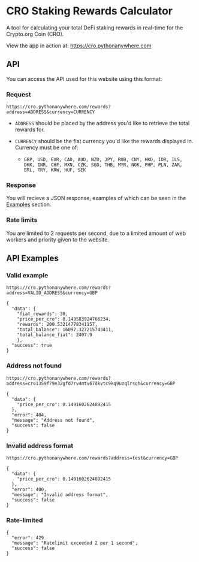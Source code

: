 # CRO Staking Rewards Calculator
A tool for calculating your total DeFi staking rewards in real-time for the Crypto.org Coin (CRO). 

View the app in action at: https://cro.pythonanywhere.com

## API
You can access the API used for this website using this format:

### Request

`https://cro.pythonanywhere.com/rewards?address=ADDRESS&currency=CURRENCY`

- `ADDRESS` should be placed by the address you'd like to retrieve the total rewards for.

- `CURRENCY` should be the fiat currency you'd like the rewards displayed in. Currency must be one of:
  * `GBP, USD, EUR, CAD, AUD, NZD, JPY, RUB, CNY, HKD, IDR, ILS, DKK, INR, CHF, MXN, CZK, SGD, THB, MYR, NOK, PHP, PLN, ZAR, BRL, TRY, KRW, HUF, SEK`

### Response
You will recieve a JSON response, examples of which can be seen in the [Examples](#api-examples) section.

### Rate limits
You are limited to 2 requests per second, due to a limited amount of web workers and priority given to the website.

## API Examples

### Valid example
`https://cro.pythonanywhere.com/rewards?address=VALID_ADDRESS&currency=GBP`

```
{
  "data": {
    "fiat_rewards": 30,
    "price_per_cro": 0.149583924766234,
    "rewards": 200.53214778341157,
    "total_balance": 16097.327215743411,
    "total_balance_fiat": 2407.9
    },
  "success": true
}
```

### Address not found
`https://cro.pythonanywhere.com/rewards?address=cro1359f79e32gfd7rv4mtv67dkvtc9kq9uzqlrsqh&currency=GBP`

```
{
  "data": {
    "price_per_cro": 0.1491602624892415
  },
  "error": 404,
  "message": "Address not found",
  "success": false
}
```

### Invalid address format
`https://cro.pythonanywhere.com/rewards?address=test&currency=GBP`

```
{
  "data": {
    "price_per_cro": 0.1491602624892415
  },
  "error": 400,
  "message": "Invalid address format",
  "success": false
}
```

### Rate-limited

```
{
  "error": 429
  "message": "Ratelimit exceeded 2 per 1 second",
  "success": false
}
```
